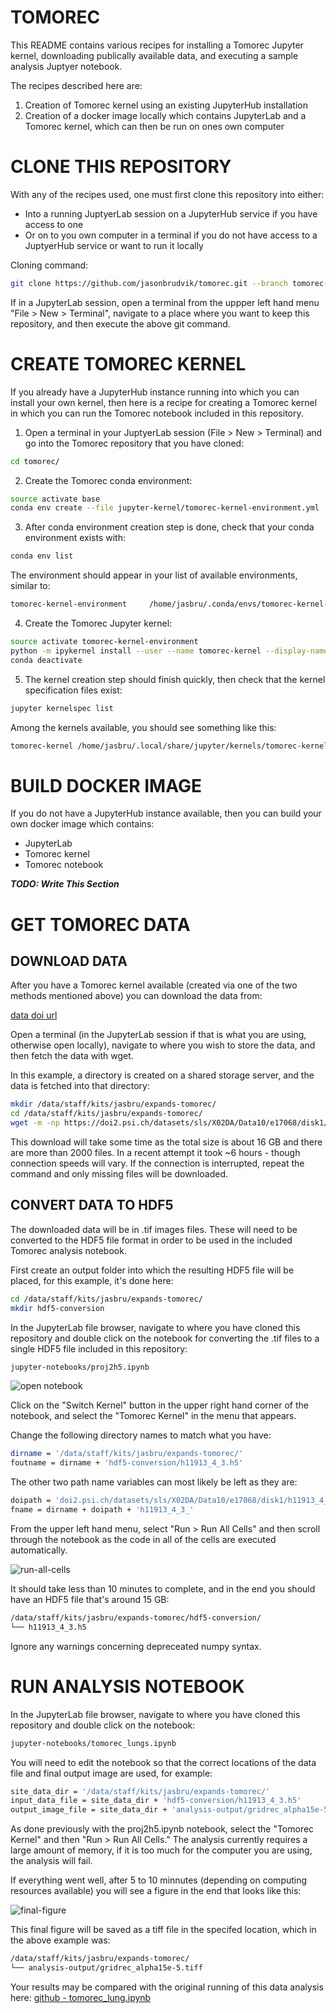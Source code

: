 # TOMOREC

This README contains various recipes for installing a Tomorec Jupyter kernel,
downloading publically available data, and executing a sample analysis
Juptyer notebook.

The recipes described here are:
1. Creation of Tomorec kernel using an existing JupyterHub installation
2. Creation of a docker image locally which contains JupyterLab and a Tomorec
   kernel, which can then be run on ones own computer


# CLONE THIS REPOSITORY
With any of the recipes used, one must first clone this repository into either:
* Into a running JuptyerLab session on a JupyterHub service if you have access
  to one
* Or on to you own computer in a terminal if you do not have access to a
  JuptyerHub service or want to run it locally

Cloning command:
```bash
git clone https://github.com/jasonbrudvik/tomorec.git --branch tomorec-kernel-creeation
```

If in a JupyterLab session,
open a terminal from the uppper left hand menu "File > New > Terminal",
navigate to a place where you want to keep this repository, and then
execute the above git command.


# CREATE TOMOREC KERNEL

If you already have a JupyterHub instance running into which you can
install your own kernel, then here is a recipe for creating a Tomorec kernel
in which you can run the Tomorec notebook included in this repository.

1. Open a terminal in your JuptyerLab session (File > New > Terminal) and go
   into the Tomorec repository that you have cloned:
```bash
cd tomorec/
```

2. Create the Tomorec conda environment:
```bash
source activate base
conda env create --file jupyter-kernel/tomorec-kernel-environment.yml
```

3. After conda environment creation step is done, check that your conda
   environment exists with:
```bash
conda env list
```

   The environment should appear in your list of available environments,
   similar to:
```bash
tomorec-kernel-environment     /home/jasbru/.conda/envs/tomorec-kernel-environment
```

4. Create the Tomorec Jupyter kernel:
```bash
source activate tomorec-kernel-environment
python -m ipykernel install --user --name tomorec-kernel --display-name "Tomorec Kernel"
conda deactivate
```

5. The kernel creation step should finish quickly, then check that the kernel
   specification files exist:
```bash
jupyter kernelspec list
```

Among the kernels available, you should see something like this:
```bash
tomorec-kernel /home/jasbru/.local/share/jupyter/kernels/tomorec-kernel
```


# BUILD DOCKER IMAGE

If you do not have a JupyterHub instance available, then you can build
your own docker image which contains:
* JupyterLab
* Tomorec kernel
* Tomorec notebook

***TODO: Write This Section***


# GET TOMOREC DATA

## DOWNLOAD DATA
After you have a Tomorec kernel available (created via one of the two methods
mentioned above) you can download the data from:

[data doi url](https://doi.psi.ch/detail/10.16907/d699e1f7-e822-4396-8c64-34ed405f07b7)

Open a terminal (in the JupyterLab session if that is what you are using,
otherwise open locally), navigate to where you wish to store the data, and
then fetch the data with wget.

In this example, a directory is created on a shared storage server, and the
data is fetched into that directory:
```bash
mkdir /data/staff/kits/jasbru/expands-tomorec/
cd /data/staff/kits/jasbru/expands-tomorec/
wget -m -np https://doi2.psi.ch/datasets/sls/X02DA/Data10/e17068/disk1/h11913_4_3_/tif
```

This download will take some time as the total size is about 16 GB and there
are more than 2000 files.  In a recent attempt it took ~6 hours -  though
connection speeds will vary. If the connection is interrupted, repeat the
command and only missing files will be downloaded.


## CONVERT DATA TO HDF5
The downloaded data will be in .tif images files.  These will need to be
converted to the HDF5 file format in order to be used in the included Tomorec
analysis notebook.

First create an output folder into which the resulting HDF5 file will be
placed, for this example, it's done here:
```bash
cd /data/staff/kits/jasbru/expands-tomorec/
mkdir hdf5-conversion
```

In the JupyterLab file browser, navigate to where you have cloned this
repository and double click on the notebook for converting the .tif files to a
single HDF5 file included in this repository:
```bash
jupyter-notebooks/proj2h5.ipynb
```

![open notebook](screenshots/open-notebook.png)

Click on the "Switch Kernel" button in the upper right hand corner of the
notebook, and select the "Tomorec Kernel" in the menu that appears.


Change the following directory names to match what you have:
```bash
dirname = '/data/staff/kits/jasbru/expands-tomorec/'
foutname = dirname + 'hdf5-conversion/h11913_4_3.h5'
```

The other two path name variables can most likely be left as they are:
```bash
doipath = 'doi2.psi.ch/datasets/sls/X02DA/Data10/e17068/disk1/h11913_4_3_/tif/'
fname = dirname + doipath + 'h11913_4_3_'
```

From the upper left hand menu, select "Run > Run All Cells" and then scroll
through the notebook as the code in all of the cells are executed
automatically.

![run-all-cells](screenshots/run-all-cells.png)

It should take less than 10 minutes to complete, and in the end you should have
an HDF5 file that's around 15 GB:
```bash
/data/staff/kits/jasbru/expands-tomorec/hdf5-conversion/
└── h11913_4_3.h5
```
Ignore any warnings concerning depreceated numpy syntax.


# RUN ANALYSIS NOTEBOOK
In the JupyterLab file browser, navigate to where you have cloned this
repository and double click on the notebook:
```bash
jupyter-notebooks/tomorec_lungs.ipynb
```

You will need to edit the notebook so that the correct locations of the
data file and final output image are used, for example:
```bash
site_data_dir = '/data/staff/kits/jasbru/expands-tomorec/'
input_data_file = site_data_dir + 'hdf5-conversion/h11913_4_3.h5'
output_image_file = site_data_dir + 'analysis-output/gridrec_alpha15e-5.tiff'
```

As done previously with the proj2h5.ipynb notebook, select the "Tomorec Kernel"
and then "Run > Run All Cells."  The analysis currently requires a large
amount of memory, if it is too much for the computer you are using, the
analysis will fail.

If everything went well, after 5 to 10 minnutes (depending on computing
resources available) you will see a figure in the end that looks like this:

![final-figure](screenshots/final-figure.png)

This final figure will be saved as a tiff file in the specifed location, which
in the above example was:
```bash
/data/staff/kits/jasbru/expands-tomorec/
└── analysis-output/gridrec_alpha15e-5.tiff
```

Your results may be compared with the original running of this data analysis
here:
[github - tomorec_lung.ipynb](https://github.com/tomograms/tomography-notebooks/blob/master/tomorec_lungs.ipynb)
